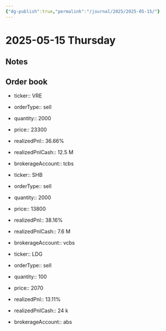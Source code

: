 ```yaml
---
{"dg-publish":true,"permalink":"/journal/2025/2025-05-15/"}
---
```


# 2025-05-15 Thursday

## Notes

## Order book

- ticker:: VRE
- orderType:: sell
- quantity:: 2000
- price:: 23300
- realizedPnl:: 36.66%
- realizedPnlCash:: 12.5 M
- brokerageAccount:: tcbs

- ticker:: SHB
- orderType:: sell
- quantity:: 2000
- price:: 13800
- realizedPnl:: 38.16%
- realizedPnlCash:: 7.6 M
- brokerageAccount:: vcbs

- ticker:: LDG
- orderType:: sell
- quantity:: 100
- price:: 2070
- realizedPnl:: 13.11%
- realizedPnlCash:: 24 k
- brokerageAccount:: abs